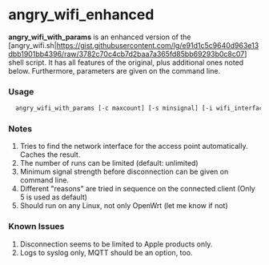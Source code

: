 # angry_wifi_enhanced

**angry_wifi_with_params** is an enhanced version of the [angry_wifi.sh|<https://gist.githubusercontent.com/lg/e91d1c5c9640d963e13dbb1901bb4396/raw/3782c70c4cb7d2baa7a365fd85bb69293b0c8c07>] shell script.
It has all features of the original, plus additional ones noted below.
Furthermore, parameters are given on the command line.

### Usage
```sh
  angry_wifi_with_params [-c maxcount] [-s minsignal] [-i wifi_interface] [-v]
```

### Notes

1. Tries to find the network interface for the access point automatically. Caches the result.
2. The number of runs can be limited (default: unlimited)
3. Minimum signal strength before disconnection can be given on command line.
4. Different "reasons" are tried in sequence on the connected client (Only 5 is used as default)
5. Should run on any Linux, not only OpenWrt (let me know if not)

### Known Issues

1. Disconnection seems to be limited to Apple products only.
2. Logs to syslog only, MQTT should be an option, too.
